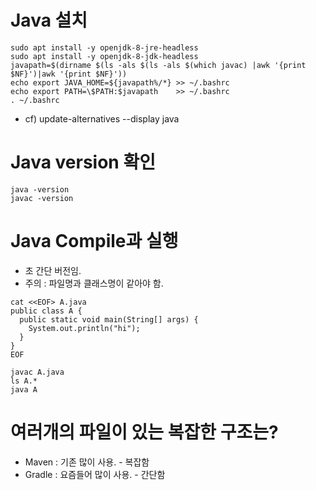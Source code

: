 # Java 설치
```
sudo apt install -y openjdk-8-jre-headless
sudo apt install -y openjdk-8-jdk-headless
javapath=$(dirname $(ls -als $(ls -als $(which javac) |awk '{print $NF}')|awk '{print $NF}'))
echo export JAVA_HOME=${javapath%/*} >> ~/.bashrc
echo export PATH=\$PATH:$javapath    >> ~/.bashrc
. ~/.bashrc
```
* cf) update-alternatives --display java


# Java version 확인
```
java -version
javac -version
```

# Java Compile과 실행
* 초 간단 버전임.
* 주의 : 파일명과 클래스명이 같아야 함.
```
cat <<EOF> A.java
public class A {
  public static void main(String[] args) {
    System.out.println("hi");
  }
}
EOF

javac A.java
ls A.*
java A
```

# 여러개의 파일이 있는 복잡한 구조는?
* Maven : 기존 많이 사용.      - 복잡함
* Gradle : 요즘들어 많이 사용. - 간단함
